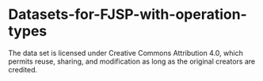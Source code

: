 # Datasets-for-FJSP-with-operation-types

The data set is licensed under Creative Commons Attribution 4.0, which permits reuse, sharing, and modification as long as the original creators are credited.
